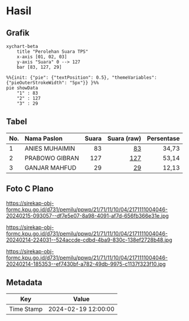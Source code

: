 # Hasil

## Grafik

```mermaid
xychart-beta
    title "Perolehan Suara TPS"
    x-axis [01, 02, 03]
    y-axis "Suara" 0 --> 127
    bar [83, 127, 29]
```

```mermaid
%%{init: {"pie": {"textPosition": 0.5}, "themeVariables": {"pieOuterStrokeWidth": "5px"}} }%%
pie showData
    "1" : 83
    "2" : 127
    "3" : 29
```

## Tabel

| No. | Nama Paslon    | Suara | Suara (raw) | Persentase |
|:--- |:-------------- | -----:| -----------:| ----------:|
| 1   | ANIES MUHAIMIN | 83    | [83][p-1]   | 34,73      |
| 2   | PRABOWO GIBRAN | 127   | [127][p-2]  | 53,14      |
| 3   | GANJAR MAHFUD  | 29    | [29][p-3]   | 12,13      |


[p-1]: https://github.com/gigit-pemilu/pemilu-2024-21-kepulauan-riau/blob/main/pilpres/hitung-suara/sub/21-kepulauan-riau/sub/71-kota-batam/sub/11-sagulung/sub/1004-sagulung-kota/sub/046-tps/sub/paslon-1.txt
[p-2]: https://github.com/gigit-pemilu/pemilu-2024-21-kepulauan-riau/blob/main/pilpres/hitung-suara/sub/21-kepulauan-riau/sub/71-kota-batam/sub/11-sagulung/sub/1004-sagulung-kota/sub/046-tps/sub/paslon-2.txt
[p-3]: https://github.com/gigit-pemilu/pemilu-2024-21-kepulauan-riau/blob/main/pilpres/hitung-suara/sub/21-kepulauan-riau/sub/71-kota-batam/sub/11-sagulung/sub/1004-sagulung-kota/sub/046-tps/sub/paslon-3.txt

## Foto C Plano

https://sirekap-obj-formc.kpu.go.id/d731/pemilu/ppwp/21/71/11/10/04/2171111004046-20240215-093057--df7e5e07-8a98-4091-af7d-656fb366e31e.jpg

https://sirekap-obj-formc.kpu.go.id/d731/pemilu/ppwp/21/71/11/10/04/2171111004046-20240214-224031--524accde-cdbd-4ba9-830c-138ef2728b48.jpg

https://sirekap-obj-formc.kpu.go.id/d731/pemilu/ppwp/21/71/11/10/04/2171111004046-20240214-185353--ef7430bf-a782-49db-9975-c1137f323f10.jpg


## Metadata

| Key        | Value               |
| ---------- | ------------------- |
| Time Stamp | 2024-02-19 12:00:00 |



